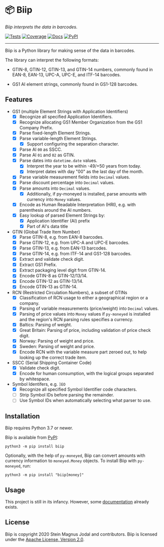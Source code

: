 # &#x1F4E6; Biip

*Biip interprets the data in barcodes.*

[![Tests](https://github.com/jodal/biip/workflows/Tests/badge.svg)](https://github.com/jodal/biip/actions?workflow=Tests)
[![Coverage](https://codecov.io/gh/jodal/biip/branch/master/graph/badge.svg)](https://codecov.io/gh/jodal/biip)
[![Docs](https://readthedocs.org/projects/biip/badge/?version=latest)](https://biip.readthedocs.io/en/latest/)
[![PyPI](https://img.shields.io/pypi/v/biip.svg)](https://pypi.org/project/biip/)

---

Biip is a Python library for making sense of the data in barcodes.

The library can interpret the following formats:

- GTIN-8, GTIN-12, GTIN-13, and GTIN-14 numbers,
  commonly found in EAN-8, EAN-13, UPC-A, UPC-E, and ITF-14 barcodes.

- GS1 AI element strings,
  commonly found in GS1-128 barcodes.

## Features

- GS1 (multiple Element Strings with Application Identifiers)
  - [x] Recognize all specified Application Identifiers.
  - [x] Recognize allocating GS1 Member Organization from the GS1 Company Prefix.
  - [x] Parse fixed-length Element Strings.
  - [x] Parse variable-length Element Strings.
    - [x] Support configuring the separation character.
  - [x] Parse AI `00` as SSCC.
  - [x] Parse AI `01` and `02` as GTIN.
  - [x] Parse dates into `datetime.date` values.
    - [x] Interpret the year to be within -49/+50 years from today.
    - [x] Interpret dates with day "00" as the last day of the month.
  - [x] Parse variable measurement fields into `Decimal` values.
  - [x] Parse discount percentage into `Decimal` values.
  - [x] Parse amounts into `Decimal` values.
    - [x] Additionally, if py-moneyed is installed,
          parse amounts with currency into `Money` values.
  - [x] Encode as Human Readable Interpretation (HRI),
        e.g. with parenthesis around the AI numbers.
  - [x] Easy lookup of parsed Element Strings by:
    - [x] Application Identifier (AI) prefix
    - [x] Part of AI's data title
- GTIN (Global Trade Item Number)
  - [x] Parse GTIN-8, e.g. from EAN-8 barcodes.
  - [x] Parse GTIN-12, e.g. from UPC-A and UPC-E barcodes.
  - [x] Parse GTIN-13, e.g. from EAN-13 barcodes.
  - [x] Parse GTIN-14, e.g. from ITF-14 and GS1-128 barcodes.
  - [x] Extract and validate check digit.
  - [x] Extract GS1 Prefix.
  - [x] Extract packaging level digit from GTIN-14.
  - [x] Encode GTIN-8 as GTIN-12/13/14.
  - [x] Encode GTIN-12 as GTIN-13/14.
  - [x] Encode GTIN-13 as GTIN-14.
- RCN (Restricted Circulation Numbers), a subset of GTINs
  - [x] Classification of RCN usage to either a geographical region or a company.
  - [x] Parsing of variable measurements (price/weight) into `Decimal`
        values.
  - [x] Parsing of price values into `Money` values if `py-moneyed` is
        installed and the region's RCN parsing rules specifies a currency.
  - [x] Baltics: Parsing of weight.
  - [x] Great Britain: Parsing of price, including validation of price check digit.
  - [x] Norway: Parsing of weight and price.
  - [x] Sweden: Parsing of weight and price.
  - [x] Encode RCN with the variable measure part zeroed out,
        to help looking up the correct trade item.
- SSCC (Serial Shipping Container Code)
  - [x] Validate check digit.
  - [x] Encode for human consumption, with the logical groups separated by whitespace.
- Symbol Identifers, e.g. `]EO`
  - [x] Recognize all specified Symbol Identifier code characters.
  - [ ] Strip Symbol IDs before parsing the remainder.
  - [ ] Use Symbol IDs when automatically selecting what parser to use.

## Installation

Biip requires Python 3.7 or newer.

Biip is available from [PyPI](https://pypi.org/project/biip/):

```
python3 -m pip install biip
```

Optionally, with the help of `py-moneyed`, Biip can convert amounts with
currency information to `moneyed.Money` objects.
To install Biip with `py-moneyed`, run:

```
python3 -m pip install "biip[money]"
```


## Usage

This project is still in its infancy.
However, some [documentation](https://biip.readthedocs.io/) already exists.

## License

Biip is copyright 2020 Stein Magnus Jodal and contributors.
Biip is licensed under the
[Apache License, Version 2.0](https://www.apache.org/licenses/LICENSE-2.0).
